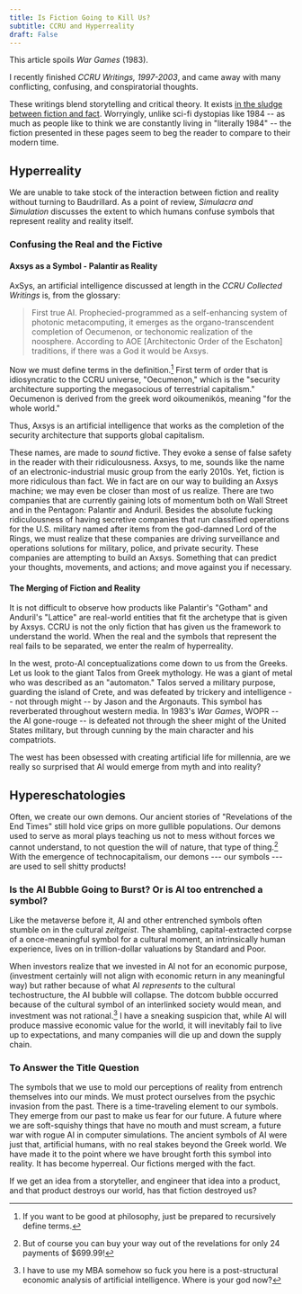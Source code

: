 ```yaml
---
title: Is Fiction Going to Kill Us? 
subtitle: CCRU and Hyperreality
draft: False 
---
```


This article spoils *War Games* (1983).

I recently finished *CCRU Writings, 1997-2003*, and came away with many conflicting, confusing, and conspiratorial thoughts.

These writings blend storytelling and critical theory. It exists [in the sludge between fiction and fact](../µkrite/death-instinct.md). Worryingly, unlike sci-fi dystopias like 1984 -- as much as people like to think we are constantly living in "literally 1984" -- the fiction presented in these pages seem to beg the reader to compare to their modern time.

## Hyperreality

We are unable to take stock of the interaction between fiction and reality without turning to Baudrillard. As a point of review, *Simulacra and Simulation* discusses the extent to which humans confuse symbols that represent reality and reality itself.

### Confusing the Real and the Fictive

#### Axsys as a Symbol - Palantir as Reality

AxSys, an artificial intelligence discussed at length in the *CCRU Collected Writings* is, from the glossary:

> First true AI. Prophecied-programmed as a self-enhancing system of photonic metacomputing, it emerges as the organo-transcendent completion of Oecumenon, or techonomic realization of the noosphere. According to AOE [Architectonic Order of the Eschaton] traditions, if there was a God it would be Axsys.

Now we must define terms in the definition.[^1] First term of order that is idiosyncratic to the CCRU universe, "Oecumenon," which is the "security architecture supporting the megasocious of terrestrial capitalism." Oecumenon is derived from the greek word oikoumenikós, meaning "for the whole world."

Thus, Axsys is an artificial intelligence that works as the completion of the security architecture that supports global capitalism.

These names, are made to *sound* fictive. They evoke a sense of false safety in the reader with their ridiculousness. Axsys, to me, sounds like the name of an electronic-industrial music group from the early 2010s. Yet, fiction is more ridiculous than fact. We in fact are on our way to building an Axsys machine; we may even be closer than most of us realize. There are two companies that are currently gaining lots of momentum both on Wall Street and in the Pentagon: Palantir and Anduril. Besides the absolute fucking ridiculousness of having secretive companies that run classified operations for the U.S. military named after items from the god-damned Lord of the Rings, we must realize that these companies are driving surveillance and operations solutions for military, police, and private security. These companies are attempting to build an Axsys. Something that can predict your thoughts, movements, and actions; and move against you if necessary. 

#### The Merging of Fiction and Reality

It is not difficult to observe how products like Palantir's "Gotham" and Anduril's "Lattice" are real-world entities that fit the archetype that is given by Axsys. CCRU is not the only fiction that has given us the framework to understand the world. When the real and the symbols that represent the real fails to be separated, we enter the realm of hyperreality. 

In the west, proto-AI conceptualizations come down to us from the Greeks. Let us look to the giant Talos from Greek mythology. He was a giant of metal who was described as an "automaton." Talos served a military purpose, guarding the island of Crete, and was defeated by trickery and intelligence -- not through might -- by Jason and the Argonauts. This symbol has reverberated throughout western media. In 1983's *War Games*, WOPR -- the AI gone-rouge -- is defeated not through the sheer might of the United States military, but through cunning by the main character and his compatriots.

The west has been obsessed with creating artificial life for millennia, are we really so surprised that AI would emerge from myth and into reality?

## Hypereschatologies

Often, we create our own demons. Our ancient stories of "Revelations of the End Times" still hold vice grips on more gullible populations. Our demons used to serve as moral plays teaching us not to mess without forces we cannot understand, to not question the will of nature, that type of thing.[^2] With the emergence of technocapitalism, our demons --- our symbols --- are used to sell shitty products!

### Is the AI Bubble Going to Burst? Or is AI too entrenched a symbol? 

Like the metaverse before it, AI and other entrenched symbols often stumble on in the cultural *zeitgeist*. The shambling, capital-extracted corpse of a once-meaningful symbol for a cultural moment, an intrinsically human experience, lives on in trillion-dollar valuations by Standard and Poor.

When investors realize that we invested in AI not for an economic purpose, (investment certainly will not align with economic return in any meaningful way) but rather because of what AI *represents* to the cultural techostructure, the AI bubble will collapse. The dotcom bubble occurred because of the cultural symbol of an interlinked society would mean, and investment was not rational.[^3] I have a sneaking suspicion that, while AI will produce massive economic value for the world, it will inevitably fail to live up to expectations, and many companies will die up and down the supply chain.

### To Answer the Title Question

The symbols that we use to mold our perceptions of reality from entrench themselves into our minds. We must protect ourselves from the psychic invasion from the past. There is a time-traveling element to our symbols. They emerge from our past to make us fear for our future. A future where we are soft-squishy things that have no mouth and must scream, a future war with rogue AI in computer simulations. The ancient symbols of AI were just that, artificial humans, with no real stakes beyond the Greek world. We have made it to the point where we have brought forth this symbol into reality. It has become hyperreal. Our fictions merged with the fact.

If we get an idea from a storyteller, and engineer that idea into a product, and that product destroys our world, has that fiction destroyed us?



[^1]: If you want to be good at philosophy, just be prepared to recursively define terms.
[^2]: But of course you can buy your way out of the revelations for only 24 payments of $699.99!  
[^3]: I have to use my MBA somehow so fuck you here is a post-structural economic analysis of artificial intelligence. Where is your god now?
